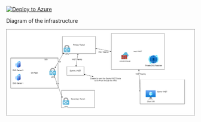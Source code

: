 [![Deploy to Azure](https://aka.ms/deploytoazurebutton)](https://portal.azure.com/#create/Microsoft.Template/uri/https%3A%2F%2Fraw.githubusercontent.com%2Fjimgodden%2FAzure_Networking_Labs%2F%2FPrivateResolver_Sandbox%2Fsrc%2Fmain.json)


Diagram of the infrastructure

![Diagram of the infrastructure](diagram.drawio.png)
